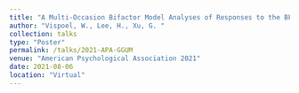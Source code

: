 ```yaml
---
title: "A Multi-Occasion Bifactor Model Analyses of Responses to the BFI-2"
author: "Vispoel, W., Lee, H., Xu, G. "
collection: talks
type: "Poster"
permalink: /talks/2021-APA-GGUM
venue: "American Psychological Association 2021"
date: 2021-08-06
location: "Virtual"
---
```

